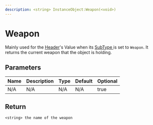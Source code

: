 ```yaml
---
description: <string> InstanceObject:Weapon(<void>)
---
```


# Weapon

Mainly used for the [Header](../../esp-object-classes/header/)'s Value when its [SubType ](../../esp-object-classes/header/data.md#headertype)is set to `Weapon`. It returns the current weapon that the object is holding.

## Parameters

<table><thead><tr><th>Name</th><th>Description</th><th>Type</th><th>Default</th><th data-type="checkbox">Optional</th></tr></thead><tbody><tr><td>N/A</td><td>N/A</td><td>N/A</td><td>N/A</td><td>true</td></tr></tbody></table>

## Return

`<string> the name of the weapon`
